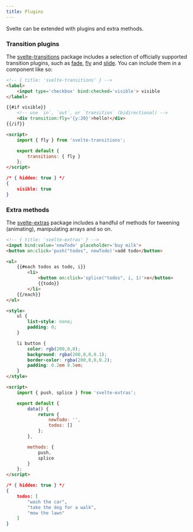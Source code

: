 ```yaml
---
title: Plugins
---
```


Svelte can be extended with plugins and extra methods.

### Transition plugins

The [svelte-transitions](https://github.com/sveltejs/svelte-transitions) package includes a selection of officially supported transition plugins, such as [fade](https://github.com/sveltejs/svelte-transitions-fade), [fly](https://github.com/sveltejs/svelte-transitions-fly) and [slide](https://github.com/sveltejs/svelte-transitions-slide). You can include them in a component like so:

```html
<!-- { title: 'svelte-transitions' } -->
<label>
	<input type='checkbox' bind:checked='visible'> visible
</label>

{{#if visible}}
	<!-- use `in`, `out`, or `transition` (bidirectional) -->
	<div transition:fly='{y:20}'>hello!</div>
{{/if}}

<script>
	import { fly } from 'svelte-transitions';

	export default {
		transitions: { fly }
	};
</script>
```

```json
/* { hidden: true } */
{
	visible: true
}
```


### Extra methods

The [svelte-extras](https://github.com/sveltejs/svelte-extras) package includes a handful of methods for tweening (animating), manipulating arrays and so on.

```html
<!-- { title: 'svelte-extras' } -->
<input bind:value='newTodo' placeholder='buy milk'>
<button on:click='push("todos", newTodo)'>add todo</button>

<ul>
	{{#each todos as todo, i}}
		<li>
			<button on:click='splice("todos", i, 1)'>x</button>
			{{todo}}
		</li>
	{{/each}}
</ul>

<style>
	ul {
		list-style: none;
		padding: 0;
	}

	li button {
		color: rgb(200,0,0);
		background: rgba(200,0,0,0.1);
		border-color: rgba(200,0,0,0.2);
		padding: 0.2em 0.5em;
	}
</style>

<script>
	import { push, splice } from 'svelte-extras';

	export default {
		data() {
			return {
				newTodo: '',
				todos: []
			};
		},

		methods: {
			push,
			splice
		}
	};
</script>
```

```json
/* { hidden: true } */
{
	todos: [
		"wash the car",
		"take the dog for a walk",
		"mow the lawn"
	]
}
```